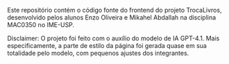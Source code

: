 Este repositório contém o código fonte do frontend do projeto TrocaLivros, desenvolvido pelos alunos Enzo Oliveira e Mikahel Abdallah na disciplina MAC0350 no IME-USP.

Disclaimer: O projeto foi feito com o auxílio do modelo de IA GPT-4.1. Mais especificamente, a parte de estilo da página foi gerada quase em sua totalidade pelo modelo, com pequenos ajustes dos integrantes.